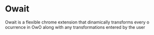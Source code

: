 # Owait
Owait is a flexible chrome extension that dinamically transforms every o ocurrence in OwO along with any transformations entered by the user
